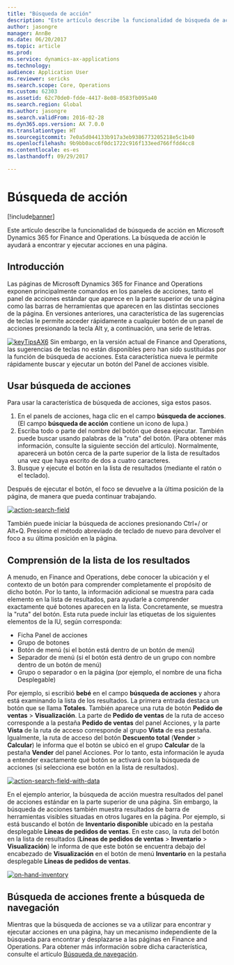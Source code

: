 ```yaml
---
title: "Búsqueda de acción"
description: "Este artículo describe la funcionalidad de búsqueda de acción en Microsoft Dynamics 365 for Finance and Operations. La búsqueda de acción le ayudará a encontrar y ejecutar acciones en una página."
author: jasongre
manager: AnnBe
ms.date: 06/20/2017
ms.topic: article
ms.prod: 
ms.service: dynamics-ax-applications
ms.technology: 
audience: Application User
ms.reviewer: sericks
ms.search.scope: Core, Operations
ms.custom: 62303
ms.assetid: 62c70de0-fdde-4417-8e08-0583fb095a40
ms.search.region: Global
ms.author: jasongre
ms.search.validFrom: 2016-02-28
ms.dyn365.ops.version: AX 7.0.0
ms.translationtype: HT
ms.sourcegitcommit: 7e0a5d044133b917a3eb9386773205218e5c1b40
ms.openlocfilehash: 9b9bb0acc6f0dc1722c916f133eed766ffdd4cc8
ms.contentlocale: es-es
ms.lasthandoff: 09/29/2017

---
```


# <a name="action-search"></a>Búsqueda de acción

[!include[banner](../includes/banner.md)]


Este artículo describe la funcionalidad de búsqueda de acción en Microsoft Dynamics 365 for Finance and Operations. La búsqueda de acción le ayudará a encontrar y ejecutar acciones en una página.

<a name="introduction"></a>Introducción
------------

Las páginas de Microsoft Dynamics 365 for Finance and Operations exponen principalmente comandos en los paneles de acciones, tanto el panel de acciones estándar que aparece en la parte superior de una página como las barras de herramientas que aparecen en las distintas secciones de la página. En versiones anteriores, una característica de las sugerencias de teclas le permite acceder rápidamente a cualquier botón de un panel de acciones presionando la tecla Alt y, a continuación, una serie de letras. 

[![keyTipsAX6](./media/keytipsax6.png)](./media/keytipsax6.png) Sin embargo, en la versión actual de Finance and Operations, las sugerencias de teclas no están disponibles pero han sido sustituidas por la función de búsqueda de acciones. Esta característica nueva le permite rápidamente buscar y ejecutar un botón del Panel de acciones visible.

## <a name="using-action-search"></a>Usar búsqueda de acciones
Para usar la característica de búsqueda de acciones, siga estos pasos.

1.  En el panels de acciones, haga clic en el campo **búsqueda de acciones**. (El campo **búsqueda de acción** contiene un icono de lupa.)
2.  Escriba todo o parte del nombre del botón que desea ejecutar. También puede buscar usando palabras de la "ruta" del botón. (Para obtener más información, consulte la siguiente sección del artículo). Normalmente, aparecerá un botón cerca de la parte superior de la lista de resultados una vez que haya escrito de dos a cuatro caracteres.
3.  Busque y ejecute el botón en la lista de resultados (mediante el ratón o el teclado).

Después de ejecutar el botón, el foco se devuelve a la última posición de la página, de manera que pueda continuar trabajando. 

[![action-search-field](./media/action-search-field.png)](./media/action-search-field.png)

También puede iniciar la búsqueda de acciones presionando Ctrl+/ or Alt+Q. Presione el método abreviado de teclado de nuevo para devolver el foco a su última posición en la página.

## <a name="understanding-the-results-list"></a>Comprensión de la lista de los resultados
A menudo, en Finance and Operations, debe conocer la ubicación y el contexto de un botón para comprender completamente el propósito de dicho botón. Por lo tanto, la información adicional se muestra para cada elemento en la lista de resultados, para ayudarle a comprender exactamente qué botones aparecen en la lista. Concretamente, se muestra la "ruta" del botón. Esta ruta puede incluir las etiquetas de los siguientes elementos de la IU, según corresponda:

-   Ficha Panel de acciones
-   Grupo de botones
-   Botón de menú (si el botón está dentro de un botón de menú)
-   Separador de menú (si el botón está dentro de un grupo con nombre dentro de un botón de menú)
-   Grupo o separador o en la página (por ejemplo, el nombre de una ficha Desplegable)

Por ejemplo, si escribió **bebé** en el campo **búsqueda de acciones** y ahora está examinando la lista de los resultados. La primera entrada destaca un botón que se llama **Totales**. También aparece una ruta de botón **Pedido de ventas** &gt; **Visualización**. La parte de **Pedido de ventas** de la ruta de acceso corresponde a la pestaña **Pedido de ventas** del panel Acciones, y la parte **Vista** de la ruta de acceso corresponde al grupo **Vista** de esa pestaña. Igualmente, la ruta de acceso del botón **Descuento total** (**Vender** &gt; **Calcular**) le informa que el botón se ubicó en el grupo **Calcular** de la pestaña **Vender** del panel Acciones. Por lo tanto, esta información le ayuda a entender exactamente qué botón se activará con la búsqueda de acciones (si selecciona ese botón en la lista de resultados). 

[![action-search-field-with-data](./media/action-search-field-with-data.png)](./media/action-search-field-with-data.png) 

En el ejemplo anterior, la búsqueda de acción muestra resultados del panel de acciones estándar en la parte superior de una página. Sin embargo, la búsqueda de acciones también muestra resultados de barra de herramientas visibles situadas en otros lugares en la página. Por ejemplo, si está buscando el botón de **Inventario disponible** ubicado en la pestaña desplegable **Líneas de pedidos de ventas**. En este caso, la ruta del botón en la lista de resultados (**Líneas de pedidos de ventas** &gt; **Inventario** &gt; **Visualización**) le informa de que este botón se encuentra debajo del encabezado de **Visualización** en el botón de menú **Inventario** en la pestaña desplegable **Líneas de pedidos de ventas**. 

[![on-hand-inventory](./media/on-hand-inventory.png)](./media/on-hand-inventory.png)

## <a name="action-search-vs-navigation-search"></a>Búsqueda de acciones frente a búsqueda de navegación
Mientras que la búsqueda de acciones se va a utilizar para encontrar y ejecutar acciones en una página, hay un mecanismo independiente de la búsqueda para encontrar y desplazarse a las páginas en Finance and Operations. Para obtener más información sobre dicha característica, consulte el artículo [Búsqueda de navegación](navigation-search.md).




